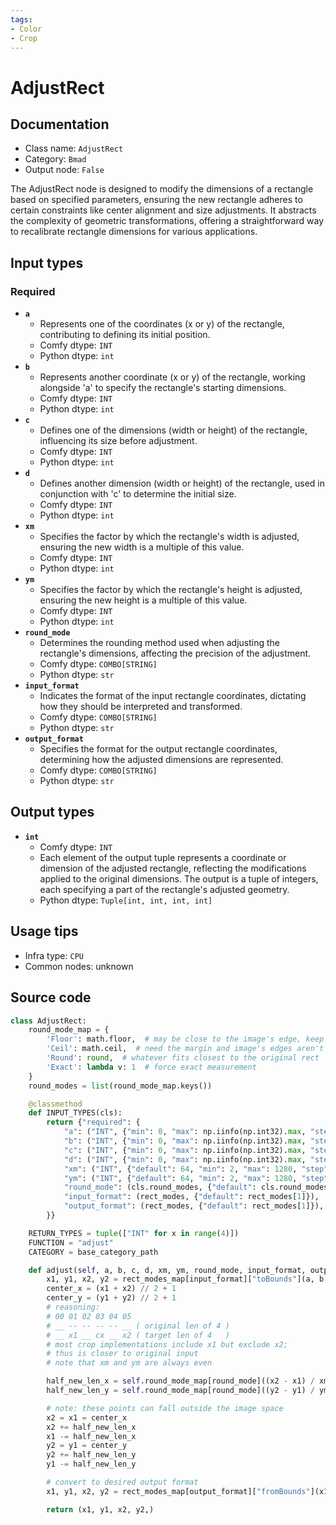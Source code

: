 ```yaml
---
tags:
- Color
- Crop
---
```


# AdjustRect
## Documentation
- Class name: `AdjustRect`
- Category: `Bmad`
- Output node: `False`

The AdjustRect node is designed to modify the dimensions of a rectangle based on specified parameters, ensuring the new rectangle adheres to certain constraints like center alignment and size adjustments. It abstracts the complexity of geometric transformations, offering a straightforward way to recalibrate rectangle dimensions for various applications.
## Input types
### Required
- **`a`**
    - Represents one of the coordinates (x or y) of the rectangle, contributing to defining its initial position.
    - Comfy dtype: `INT`
    - Python dtype: `int`
- **`b`**
    - Represents another coordinate (x or y) of the rectangle, working alongside 'a' to specify the rectangle's starting dimensions.
    - Comfy dtype: `INT`
    - Python dtype: `int`
- **`c`**
    - Defines one of the dimensions (width or height) of the rectangle, influencing its size before adjustment.
    - Comfy dtype: `INT`
    - Python dtype: `int`
- **`d`**
    - Defines another dimension (width or height) of the rectangle, used in conjunction with 'c' to determine the initial size.
    - Comfy dtype: `INT`
    - Python dtype: `int`
- **`xm`**
    - Specifies the factor by which the rectangle's width is adjusted, ensuring the new width is a multiple of this value.
    - Comfy dtype: `INT`
    - Python dtype: `int`
- **`ym`**
    - Specifies the factor by which the rectangle's height is adjusted, ensuring the new height is a multiple of this value.
    - Comfy dtype: `INT`
    - Python dtype: `int`
- **`round_mode`**
    - Determines the rounding method used when adjusting the rectangle's dimensions, affecting the precision of the adjustment.
    - Comfy dtype: `COMBO[STRING]`
    - Python dtype: `str`
- **`input_format`**
    - Indicates the format of the input rectangle coordinates, dictating how they should be interpreted and transformed.
    - Comfy dtype: `COMBO[STRING]`
    - Python dtype: `str`
- **`output_format`**
    - Specifies the format for the output rectangle coordinates, determining how the adjusted dimensions are represented.
    - Comfy dtype: `COMBO[STRING]`
    - Python dtype: `str`
## Output types
- **`int`**
    - Comfy dtype: `INT`
    - Each element of the output tuple represents a coordinate or dimension of the adjusted rectangle, reflecting the modifications applied to the original dimensions. The output is a tuple of integers, each specifying a part of the rectangle's adjusted geometry.
    - Python dtype: `Tuple[int, int, int, int]`
## Usage tips
- Infra type: `CPU`
- Common nodes: unknown


## Source code
```python
class AdjustRect:
    round_mode_map = {
        'Floor': math.floor,  # may be close to the image's edge, keep rect tight
        'Ceil': math.ceil,  # need the margin and image's edges aren't near
        'Round': round,  # whatever fits closest to the original rect
        'Exact': lambda v: 1  # force exact measurement
    }
    round_modes = list(round_mode_map.keys())

    @classmethod
    def INPUT_TYPES(cls):
        return {"required": {
            "a": ("INT", {"min": 0, "max": np.iinfo(np.int32).max, "step": 1}),
            "b": ("INT", {"min": 0, "max": np.iinfo(np.int32).max, "step": 1}),
            "c": ("INT", {"min": 0, "max": np.iinfo(np.int32).max, "step": 1}),
            "d": ("INT", {"min": 0, "max": np.iinfo(np.int32).max, "step": 1}),
            "xm": ("INT", {"default": 64, "min": 2, "max": 1280, "step": 2}),
            "ym": ("INT", {"default": 64, "min": 2, "max": 1280, "step": 2}),
            "round_mode": (cls.round_modes, {"default": cls.round_modes[2]}),
            "input_format": (rect_modes, {"default": rect_modes[1]}),
            "output_format": (rect_modes, {"default": rect_modes[1]}),
        }}

    RETURN_TYPES = tuple(["INT" for x in range(4)])
    FUNCTION = "adjust"
    CATEGORY = base_category_path

    def adjust(self, a, b, c, d, xm, ym, round_mode, input_format, output_format):
        x1, y1, x2, y2 = rect_modes_map[input_format]["toBounds"](a, b, c, d)
        center_x = (x1 + x2) // 2 + 1
        center_y = (y1 + y2) // 2 + 1
        # reasoning:
        # 00 01 02 03 04 05
        # __ -- -- -- -- __ ( original len of 4 )
        # __ x1 __ cx __ x2 ( target len of 4   )
        # most crop implementations include x1 but exclude x2;
        # thus is closer to original input
        # note that xm and ym are always even

        half_new_len_x = self.round_mode_map[round_mode]((x2 - x1) / xm) * xm // 2
        half_new_len_y = self.round_mode_map[round_mode]((y2 - y1) / ym) * ym // 2

        # note: these points can fall outside the image space
        x2 = x1 = center_x
        x2 += half_new_len_x
        x1 -= half_new_len_x
        y2 = y1 = center_y
        y2 += half_new_len_y
        y1 -= half_new_len_y

        # convert to desired output format
        x1, y1, x2, y2 = rect_modes_map[output_format]["fromBounds"](x1, y1, x2, y2)

        return (x1, y1, x2, y2,)

```
